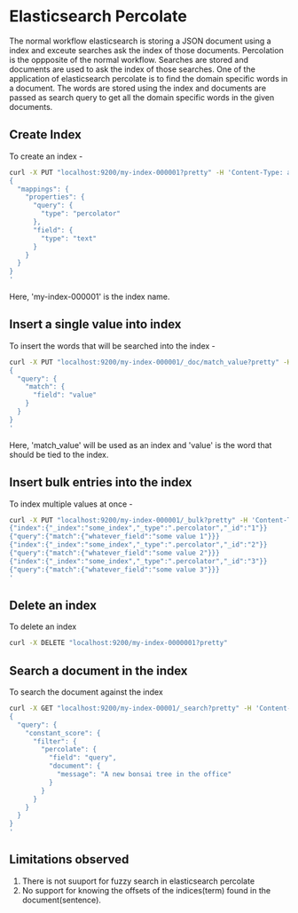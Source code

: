 # Elasticsearch Percolate

The normal workflow elasticsearch is storing a JSON document using a index and exceute searches ask the index of those documents. Percolation is the oppposite of the normal workflow. Searches are stored and documents are used to ask the index of those searches. One of the application of elasticsearch percolate is to find the domain specific words in a document. The words are stored using the index and documents are passed as search query to get all the domain specific words in the given documents. 

## Create Index

To create an index -
```bash
curl -X PUT "localhost:9200/my-index-000001?pretty" -H 'Content-Type: application/json' -d'
{
  "mappings": {
    "properties": {
      "query": {
        "type": "percolator"
      },
      "field": {
        "type": "text"
      }
    }
  }
}
'
```
Here, 'my-index-000001' is the index name.

## Insert a single value into index

To insert the words that will be searched into the index -
```bash
curl -X PUT "localhost:9200/my-index-000001/_doc/match_value?pretty" -H 'Content-Type: application/json' -d'
{
  "query": {
    "match": {
      "field": "value"
    }
  }
}
'
```
Here, 'match_value' will be used as an index and 'value' is the word that should be tied to the index.

## Insert bulk entries into the index

To index multiple values at once -
```bash
curl -X PUT "localhost:9200/my-index-000001/_bulk?pretty" -H 'Content-Type: application/json' -d'
{"index":{"_index":"some_index","_type":".percolator","_id":"1"}}
{"query":{"match":{"whatever_field":"some value 1"}}}
{"index":{"_index":"some_index","_type":".percolator","_id":"2"}}
{"query":{"match":{"whatever_field":"some value 2"}}}
{"index":{"_index":"some_index","_type":".percolator","_id":"3"}}
{"query":{"match":{"whatever_field":"some value 3"}}}
'
```

## Delete an index

To delete an index
```bash
curl -X DELETE "localhost:9200/my-index-0000001?pretty"
```

## Search a document in the index

To search the document against the index 
```bash
curl -X GET "localhost:9200/my-index-00001/_search?pretty" -H 'Content-Type: application/json' -d'
{
  "query": {
    "constant_score": {
      "filter": {
        "percolate": {
          "field": "query",
          "document": {
            "message": "A new bonsai tree in the office"
          }
        }
      }
    }
  }
}
'
```

## Limitations observed
1. There is not suuport for fuzzy search in elasticsearch percolate
2. No support for knowing the offsets of the indices(term) found in the document(sentence).